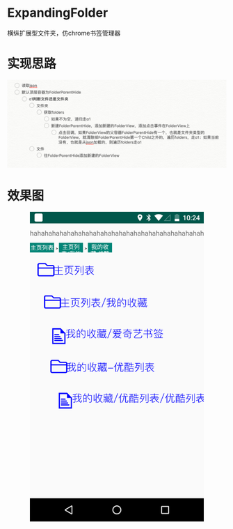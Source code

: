 # ExpandingFolder
横纵扩展型文件夹，仿chrome书签管理器

# 实现思路
<center class="half">
    <img src="/pic/folder.png" width="800"/>
</center>


# 效果图
<center class="half">
    <img src="/pic/capture.png" width="400"/>
</center>
